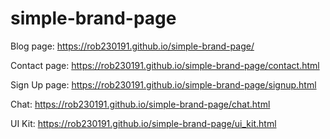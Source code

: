 # simple-brand-page

Blog page:
https://rob230191.github.io/simple-brand-page/

Contact page:
https://rob230191.github.io/simple-brand-page/contact.html

Sign Up page:
https://rob230191.github.io/simple-brand-page/signup.html

Chat:
https://rob230191.github.io/simple-brand-page/chat.html

UI Kit:
https://rob230191.github.io/simple-brand-page/ui_kit.html
